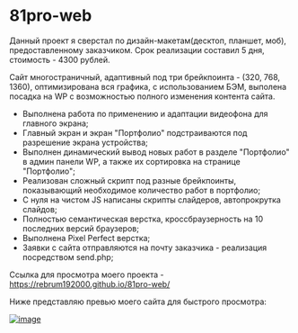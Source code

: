 # 81pro-web

Данный проект я сверстал по дизайн-макетам(десктоп, планшет, моб), предоставленному заказчиком. Срок реализации составил 5 дня, стоимость - 4300 рублей.

Сайт многостраничный, адаптивный под три брейкпоинта - (320, 768, 1360), оптимизирована вся графика, с использованием БЭМ, выполена посадка на WP с возможностью полного изменения контента сайта.

- Выполнена работа по применению и адаптации видеофона для главного экрана;
- Главный экран и экран "Портфолио" подстраиваются под разрешение экрана устройства;
- Выполнен динамический вывод новых работ в разделе "Портфолио" в админ панели WP, а также их сортировка на странице "Портфолио";
- Реализован сложный скрипт под разные брейкпоинты, показывающий необходимое количество работ в портфолио;
- С нуля на чистом JS написаны скрипты слайдеров, автопрокрутка слайдов;
- Полностью семантическая верстка, кроссбраузерность на 10 последних версий браузеров;
- Выполнена Pixel Perfect верстка;
- Заявки с сайта отправляются на почту заказчика - реализация посредством send.php;

Ссылка для просмотра моего проекта - https://rebrum192000.github.io/81pro-web/

Ниже представляю превью моего сайта для быстрого просмотра:

<a href="https://ibb.co/1LJk532"><img src="https://i.ibb.co/Ms5m4bN/image.jpg" alt="image" border="0"></a>
